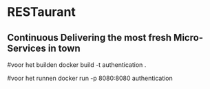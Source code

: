 # RESTaurant
**Continuous Delivering the most fresh Micro-Services in town**
---

#voor het builden
docker build -t authentication .

#voor het runnen
docker run -p 8080:8080 authentication
